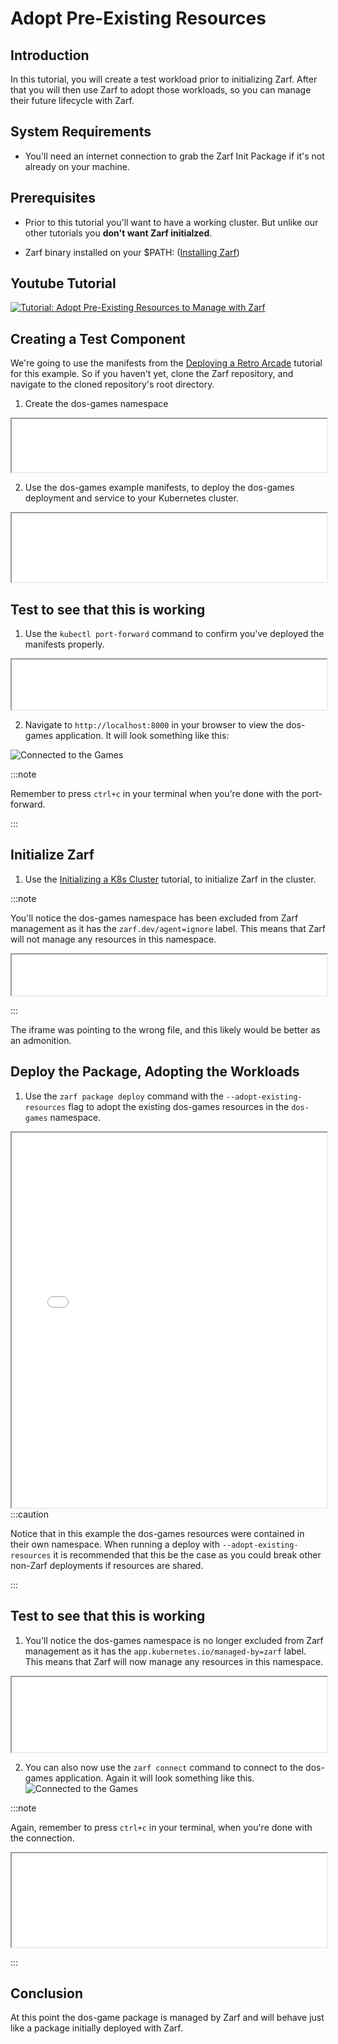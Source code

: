 # Adopt Pre-Existing Resources

## Introduction

In this tutorial, you will create a test workload prior to initializing Zarf.  After that you will then use Zarf to adopt those workloads, so you can manage their future lifecycle with Zarf.

## System Requirements

- You'll need an internet connection to grab the Zarf Init Package if it's not already on your machine.

## Prerequisites

- Prior to this tutorial you'll want to have a working cluster.  But unlike our other tutorials you **don't want Zarf initialzed**.

- Zarf binary installed on your $PATH: ([Installing Zarf](../1-getting-started/index.md#installing-zarf))

## Youtube Tutorial
[![Tutorial: Adopt Pre-Existing Resources to Manage with Zarf](../.images/tutorials/adoption_thumbnail.png)](https://youtu.be/r3TBpMXtuNY "Adopt Pre-Existing Resources to Manage with Zarf")

## Creating a Test Component
We're going to use the manifests from the [Deploying a Retro Arcade](./3-deploy-a-retro-arcade.md) tutorial for this example.  So if you haven't yet, clone the Zarf repository, and navigate to the cloned repository's root directory. 

1. Create the dos-games namespace

<iframe src="/docs/tutorials/resource_adoption_namespace.html" width="100%" height="85px"></iframe>

2. Use the dos-games example manifests, to deploy the dos-games deployment and service to your Kubernetes cluster.

<iframe src="/docs/tutorials/resource_adoption_manifests.html" width="100%" height="110px"></iframe>

## Test to see that this is working

1. Use the `kubectl port-forward` command to confirm you've deployed the manifests properly.  

<iframe src="/docs/tutorials/resource_adoption_forward.html" width="100%" height="80px"></iframe>

2. Navigate to `http://localhost:8000` in your browser to view the dos-games application. It will look something like this:

![Connected to the Games](../.images/tutorials/games_connected.png)

:::note

Remember to press `ctrl+c` in your terminal when you're done with the port-forward.

:::

## Initialize Zarf

1. Use the [Initializing a K8s Cluster](./1-initializing-a-k8s-cluster.md) tutorial, to initialize Zarf in the cluster.

:::note

You'll notice the dos-games namespace has been excluded from Zarf management as it has the `zarf.dev/agent=ignore` label.  This means that Zarf will not manage any resources in this namespace.

<iframe src="/docs/tutorials/resource_adoption_ignored.html" width="100%" height="65px"></iframe>

:::

The iframe was pointing to the wrong file, and this likely would be better as an admonition.

## Deploy the Package, Adopting the Workloads

1. Use the `zarf package deploy` command with the `--adopt-existing-resources` flag to adopt the existing dos-games resources in the `dos-games` namespace.

<iframe src="/docs/tutorials/resource_adoption_deploy.html" width="100%" height="600px"></iframe>
:::caution

Notice that in this example the dos-games resources were contained in their own namespace.  When running a deploy with `--adopt-existing-resources` it is recommended that this be the case as you could break other non-Zarf deployments if resources are shared.

:::
## Test to see that this is working

1. You'll notice the dos-games namespace is no longer excluded from Zarf management as it has the `app.kubernetes.io/managed-by=zarf` label.  This means that Zarf will now manage any resources in this namespace.

<iframe src="/docs/tutorials/resource_adoption_adopted.html" width="100%" height="120px"></iframe>

2. You can also now use the `zarf connect` command to connect to the dos-games application. Again it will look something like this.
![Connected to the Games](../.images/tutorials/games_connected.png)

:::note

Again, remember to press `ctrl+c` in your terminal, when you're done with the connection.

<iframe src="/docs/tutorials/resource_adoption_connect.html" width="100%"></iframe>

:::

## Conclusion

At this point the dos-game package is managed by Zarf and will behave just like a package initially deployed with Zarf.